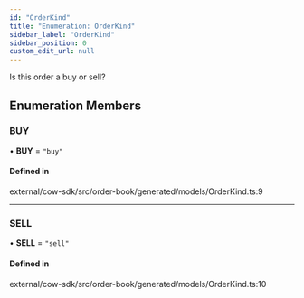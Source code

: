 ```yaml
---
id: "OrderKind"
title: "Enumeration: OrderKind"
sidebar_label: "OrderKind"
sidebar_position: 0
custom_edit_url: null
---
```


Is this order a buy or sell?

## Enumeration Members

### BUY

• **BUY** = ``"buy"``

#### Defined in

external/cow-sdk/src/order-book/generated/models/OrderKind.ts:9

___

### SELL

• **SELL** = ``"sell"``

#### Defined in

external/cow-sdk/src/order-book/generated/models/OrderKind.ts:10
